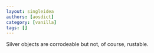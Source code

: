 ```yaml
---
layout: singleidea
authors: [aosdict]
category: [vanilla]
tags: []
---
```

Silver objects are corrodeable but not, of course, rustable.
